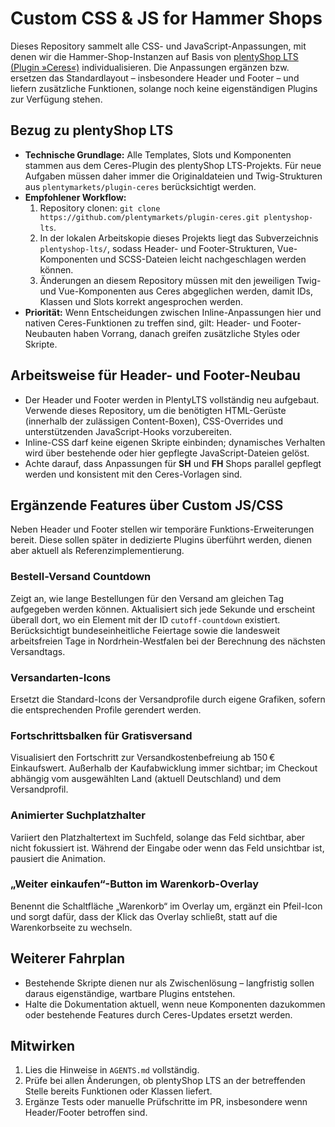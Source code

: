 # Custom CSS & JS for Hammer Shops

Dieses Repository sammelt alle CSS- und JavaScript-Anpassungen, mit denen wir die Hammer-Shop-Instanzen auf Basis von [plentyShop LTS (Plugin »Ceres«)](https://github.com/plentymarkets/plugin-ceres.git) individualisieren. Die Anpassungen ergänzen bzw. ersetzen das Standardlayout – insbesondere Header und Footer – und liefern zusätzliche Funktionen, solange noch keine eigenständigen Plugins zur Verfügung stehen.

## Bezug zu plentyShop LTS

* **Technische Grundlage:** Alle Templates, Slots und Komponenten stammen aus dem Ceres-Plugin des plentyShop LTS-Projekts. Für neue Aufgaben müssen daher immer die Originaldateien und Twig-Strukturen aus `plentymarkets/plugin-ceres` berücksichtigt werden.
* **Empfohlener Workflow:**
  1. Repository clonen: `git clone https://github.com/plentymarkets/plugin-ceres.git plentyshop-lts`.
  2. In der lokalen Arbeitskopie dieses Projekts liegt das Subverzeichnis `plentyshop-lts/`, sodass Header- und Footer-Strukturen, Vue-Komponenten und SCSS-Dateien leicht nachgeschlagen werden können.
  3. Änderungen an diesem Repository müssen mit den jeweiligen Twig- und Vue-Komponenten aus Ceres abgeglichen werden, damit IDs, Klassen und Slots korrekt angesprochen werden.
* **Priorität:** Wenn Entscheidungen zwischen Inline-Anpassungen hier und nativen Ceres-Funktionen zu treffen sind, gilt: Header- und Footer-Neubauten haben Vorrang, danach greifen zusätzliche Styles oder Skripte.

## Arbeitsweise für Header- und Footer-Neubau

* Der Header und Footer werden in PlentyLTS vollständig neu aufgebaut. Verwende dieses Repository, um die benötigten HTML-Gerüste (innerhalb der zulässigen Content-Boxen), CSS-Overrides und unterstützenden JavaScript-Hooks vorzubereiten.
* Inline-CSS darf keine eigenen Skripte einbinden; dynamisches Verhalten wird über bestehende oder hier gepflegte JavaScript-Dateien gelöst.
* Achte darauf, dass Anpassungen für **SH** und **FH** Shops parallel gepflegt werden und konsistent mit den Ceres-Vorlagen sind.

## Ergänzende Features über Custom JS/CSS

Neben Header und Footer stellen wir temporäre Funktions-Erweiterungen bereit. Diese sollen später in dedizierte Plugins überführt werden, dienen aber aktuell als Referenzimplementierung.

### Bestell-Versand Countdown
Zeigt an, wie lange Bestellungen für den Versand am gleichen Tag aufgegeben werden können. Aktualisiert sich jede Sekunde und erscheint überall dort, wo ein Element mit der ID `cutoff-countdown` existiert. Berücksichtigt bundeseinheitliche Feiertage sowie die landesweit arbeitsfreien Tage in Nordrhein-Westfalen bei der Berechnung des nächsten Versandtags.

### Versandarten-Icons
Ersetzt die Standard-Icons der Versandprofile durch eigene Grafiken, sofern die entsprechenden Profile gerendert werden.

### Fortschrittsbalken für Gratisversand
Visualisiert den Fortschritt zur Versandkostenbefreiung ab 150 € Einkaufswert. Außerhalb der Kaufabwicklung immer sichtbar; im Checkout abhängig vom ausgewählten Land (aktuell Deutschland) und dem Versandprofil.

### Animierter Suchplatzhalter
Variiert den Platzhaltertext im Suchfeld, solange das Feld sichtbar, aber nicht fokussiert ist. Während der Eingabe oder wenn das Feld unsichtbar ist, pausiert die Animation.

### „Weiter einkaufen“-Button im Warenkorb-Overlay
Benennt die Schaltfläche „Warenkorb“ im Overlay um, ergänzt ein Pfeil-Icon und sorgt dafür, dass der Klick das Overlay schließt, statt auf die Warenkorbseite zu wechseln.

## Weiterer Fahrplan

* Bestehende Skripte dienen nur als Zwischenlösung – langfristig sollen daraus eigenständige, wartbare Plugins entstehen.
* Halte die Dokumentation aktuell, wenn neue Komponenten dazukommen oder bestehende Features durch Ceres-Updates ersetzt werden.

## Mitwirken

1. Lies die Hinweise in `AGENTS.md` vollständig.
2. Prüfe bei allen Änderungen, ob plentyShop LTS an der betreffenden Stelle bereits Funktionen oder Klassen liefert.
3. Ergänze Tests oder manuelle Prüfschritte im PR, insbesondere wenn Header/Footer betroffen sind.
